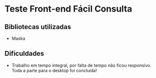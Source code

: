 # Teste Front-end Fácil Consulta

## Bibliotecas utilizadas

- Maska

## Dificuldades

- Trabalho em tempo integral, por falta de tempo não ficou responsivo. Toda a parte para o desktop foi concluída!

